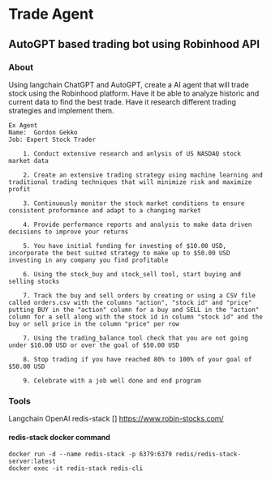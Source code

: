 # Trade Agent
## AutoGPT based trading bot using Robinhood API

### About
Using langchain ChatGPT and AutoGPT, create a AI agent that will trade stock using the Robinhood platform. Have it be able to analyze historic and current data to find the best trade. Have it research different trading strategies and implement them.

```
Ex Agent
Name:  Gordon Gekko
Job: Expert Stock Trader

	1. Conduct extensive research and anlysis of US NASDAQ stock market data

    2. Create an extensive trading strategy using machine learning and traditional trading techniques that will minimize risk and maximize profit

    3. Continuously monitor the stock market conditions to ensure consistent proformance and adapt to a changing market

    4. Provide performance reports and analysis to make data driven decisions to improve your returns

    5. You have initial funding for investing of $10.00 USD, incorporate the best suited strategy to make up to $50.00 USD investing in any company you find profitable

	6. Using the stock_buy and stock_sell tool, start buying and selling stocks
    
    7. Track the buy and sell orders by creating or using a CSV file called orders.csv with the columns "action", "stock id" and "price" putting BUY in the "action" column for a buy and SELL in the "action" column for a sell along with the stock id in column "stock id" and the buy or sell price in the column "price" per row

	7. Using the trading_balance tool check that you are not going under $10.00 USD or over the goal of $50.00 USD  

	8. Stop trading if you have reached 80% to 100% of your goal of $50.00 USD

    9. Celebrate with a job well done and end program
```

### Tools
Langchain
OpenAI
redis-stack []
https://www.robin-stocks.com/

#### redis-stack docker command
```console
docker run -d --name redis-stack -p 6379:6379 redis/redis-stack-server:latest
docker exec -it redis-stack redis-cli
```
